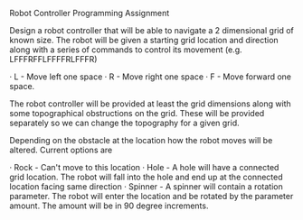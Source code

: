 Robot Controller Programming Assignment
 
Design a robot controller that will be able to navigate a 2 dimensional grid of known size.  The robot will be given a starting grid location and direction along with a series of commands to control its movement (e.g. LFFFRFFLFFFFRLFFFR)

·       L - Move left one space 
·       R - Move right one space 
·       F - Move forward one space. 

The robot controller will be provided at least the grid dimensions along with some topographical obstructions on the grid.  These will be provided separately so we can change the topography for a given grid. 

Depending on the obstacle at the location how the robot moves will be altered.  Current options are

·       Rock - Can't move to this location 
·       Hole - A hole will have a connected grid location.  The robot will fall into the hole and end up at the connected location facing same direction 
·       Spinner - A spinner will contain a rotation parameter.  The robot will enter the location and be rotated by the parameter amount.  The amount will be in 90 degree increments.  
